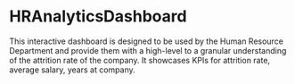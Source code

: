# HRAnalyticsDashboard
This interactive dashboard is designed to be used by the Human Resource Department and provide them with a high-level to a granular understanding of the attrition rate of the company. It showcases KPIs for attrition rate, average salary, years at company. 
